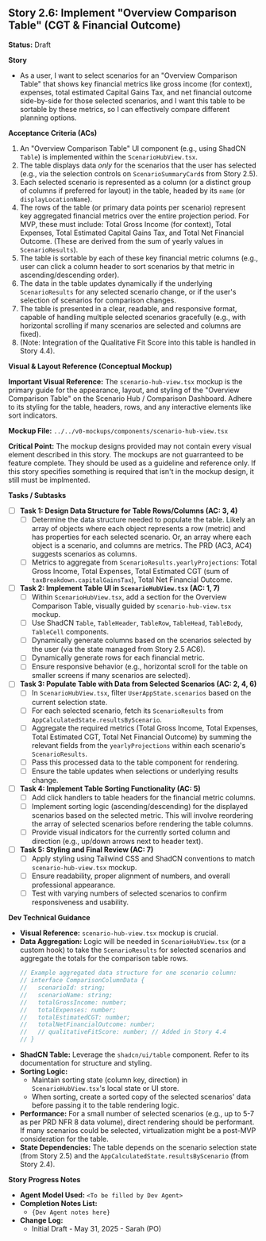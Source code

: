 ## Story 2.6: Implement "Overview Comparison Table" (CGT & Financial Outcome)

**Status:** Draft

**Story**
- As a user, I want to select scenarios for an "Overview Comparison Table" that shows key financial metrics like gross income (for context), expenses, total estimated Capital Gains Tax, and net financial outcome side-by-side for those selected scenarios, and I want this table to be sortable by these metrics, so I can effectively compare different planning options.

**Acceptance Criteria (ACs)**
1.  An "Overview Comparison Table" UI component (e.g., using ShadCN `Table`) is implemented within the `ScenarioHubView.tsx`.
2.  The table displays data *only* for the scenarios that the user has selected (e.g., via the selection controls on `ScenarioSummaryCard`s from Story 2.5).
3.  Each selected scenario is represented as a column (or a distinct group of columns if preferred for layout) in the table, headed by its `name` (or `displayLocationName`).
4.  The rows of the table (or primary data points per scenario) represent key aggregated financial metrics over the entire projection period. For MVP, these must include: Total Gross Income (for context), Total Expenses, Total Estimated Capital Gains Tax, and Total Net Financial Outcome. (These are derived from the sum of yearly values in `ScenarioResults`).
5.  The table is sortable by each of these key financial metric columns (e.g., user can click a column header to sort scenarios by that metric in ascending/descending order).
6.  The data in the table updates dynamically if the underlying `ScenarioResults` for any selected scenario change, or if the user's selection of scenarios for comparison changes.
7.  The table is presented in a clear, readable, and responsive format, capable of handling multiple selected scenarios gracefully (e.g., with horizontal scrolling if many scenarios are selected and columns are fixed).
8.  (Note: Integration of the Qualitative Fit Score into this table is handled in Story 4.4).

**Visual & Layout Reference (Conceptual Mockup)**

**Important Visual Reference:** The `scenario-hub-view.tsx` mockup is the primary guide for the appearance, layout, and styling of the "Overview Comparison Table" on the Scenario Hub / Comparison Dashboard. Adhere to its styling for the table, headers, rows, and any interactive elements like sort indicators.

**Mockup File:** `../../v0-mockups/components/scenario-hub-view.tsx`

**Critical Point:** The mockup designs provided may not contain every visual element described in this story. The mockups are not guarranteed to be feature complete. They should be used as a guideline and reference only. If this story specifies something is required that isn't in the mockup design, it still must be implmented.

**Tasks / Subtasks**
- [ ] **Task 1: Design Data Structure for Table Rows/Columns (AC: 3, 4)**
    - [ ] Determine the data structure needed to populate the table. Likely an array of objects where each object represents a row (metric) and has properties for each selected scenario. Or, an array where each object is a scenario, and columns are metrics. The PRD (AC3, AC4) suggests scenarios as columns.
    - [ ] Metrics to aggregate from `ScenarioResults.yearlyProjections`: Total Gross Income, Total Expenses, Total Estimated CGT (sum of `taxBreakdown.capitalGainsTax`), Total Net Financial Outcome.
- [ ] **Task 2: Implement Table UI in `ScenarioHubView.tsx` (AC: 1, 7)**
    - [ ] Within `ScenarioHubView.tsx`, add a section for the Overview Comparison Table, visually guided by `scenario-hub-view.tsx` mockup.
    - [ ] Use ShadCN `Table`, `TableHeader`, `TableRow`, `TableHead`, `TableBody`, `TableCell` components.
    - [ ] Dynamically generate columns based on the scenarios selected by the user (via the state managed from Story 2.5 AC6).
    - [ ] Dynamically generate rows for each financial metric.
    - [ ] Ensure responsive behavior (e.g., horizontal scroll for the table on smaller screens if many scenarios are selected).
- [ ] **Task 3: Populate Table with Data from Selected Scenarios (AC: 2, 4, 6)**
    - [ ] In `ScenarioHubView.tsx`, filter `UserAppState.scenarios` based on the current selection state.
    - [ ] For each selected scenario, fetch its `ScenarioResults` from `AppCalculatedState.resultsByScenario`.
    - [ ] Aggregate the required metrics (Total Gross Income, Total Expenses, Total Estimated CGT, Total Net Financial Outcome) by summing the relevant fields from the `yearlyProjections` within each scenario's `ScenarioResults`.
    - [ ] Pass this processed data to the table component for rendering.
    - [ ] Ensure the table updates when selections or underlying results change.
- [ ] **Task 4: Implement Table Sorting Functionality (AC: 5)**
    - [ ] Add click handlers to table headers for the financial metric columns.
    - [ ] Implement sorting logic (ascending/descending) for the displayed scenarios based on the selected metric. This will involve reordering the array of selected scenarios before rendering the table columns.
    - [ ] Provide visual indicators for the currently sorted column and direction (e.g., up/down arrows next to header text).
- [ ] **Task 5: Styling and Final Review (AC: 7)**
    - [ ] Apply styling using Tailwind CSS and ShadCN conventions to match `scenario-hub-view.tsx` mockup.
    - [ ] Ensure readability, proper alignment of numbers, and overall professional appearance.
    - [ ] Test with varying numbers of selected scenarios to confirm responsiveness and usability.

**Dev Technical Guidance**
-   **Visual Reference:** `scenario-hub-view.tsx` mockup is crucial.
-   **Data Aggregation:** Logic will be needed in `ScenarioHubView.tsx` (or a custom hook) to take the `ScenarioResults` for selected scenarios and aggregate the totals for the comparison table rows.
    ```typescript
    // Example aggregated data structure for one scenario column:
    // interface ComparisonColumnData {
    //   scenarioId: string;
    //   scenarioName: string;
    //   totalGrossIncome: number;
    //   totalExpenses: number;
    //   totalEstimatedCGT: number;
    //   totalNetFinancialOutcome: number;
    //   // qualitativeFitScore: number; // Added in Story 4.4
    // }
    ```
-   **ShadCN Table:** Leverage the `shadcn/ui/table` component. Refer to its documentation for structure and styling.
-   **Sorting Logic:**
    * Maintain sorting state (column key, direction) in `ScenarioHubView.tsx`'s local state or UI store.
    * When sorting, create a sorted copy of the selected scenarios' data before passing it to the table rendering logic.
-   **Performance:** For a small number of selected scenarios (e.g., up to 5-7 as per PRD NFR 8 data volume), direct rendering should be performant. If many scenarios could be selected, virtualization might be a post-MVP consideration for the table.
-   **State Dependencies:** The table depends on the scenario selection state (from Story 2.5) and the `AppCalculatedState.resultsByScenario` (from Story 2.4).

**Story Progress Notes**
* **Agent Model Used:** `<To be filled by Dev Agent>`
* **Completion Notes List:**
    * `{Dev Agent notes here}`
* **Change Log:**
    * Initial Draft - May 31, 2025 - Sarah (PO)
